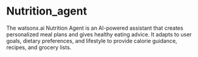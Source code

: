# Nutrition_agent
The watsonx.ai Nutrition Agent is an AI-powered assistant that creates personalized meal plans and gives healthy eating advice. It adapts to user goals, dietary preferences, and lifestyle to provide calorie guidance, recipes, and grocery lists.

